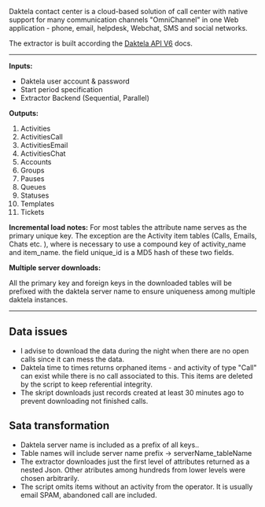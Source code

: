 Daktela contact center is a cloud-based solution of call center with native support for many communication channels "OmniChannel" in one Web application - phone, email, helpdesk, Webchat, SMS and social networks.

The extractor is built according the [Daktela API V6](https://www.daktela.com/api/v6/) docs. 
________________________________________________________________________________________

**Inputs:**

- Daktela user account & password
- Start period specification
- Extractor Backend (Sequential, Parallel)

**Outputs:**

1. Activities
2. ActivitiesCall
3. ActivitiesEmail
4. ActivitiesChat
5. Accounts
6. Groups
7. Pauses
8. Queues
9. Statuses
10. Templates
11. Tickets

**Incremental load notes:**
For most tables the attribute name serves as the primary unique key. The exception are the Activity item tables (Calls, Emails, Chats etc. ), where is necessary to use a compound key of activity_name and item_name. the field unique_id is a MD5 hash of these two fields. 

**Multiple server downloads:**

All the primary key and foreign keys in the downloaded tables will be prefixed with the daktela server name to ensure uniqueness among multiple daktela instances. 
________________________________________________________________________________________ 

## Data issues
* I advise to download the data during the night when there are no open calls since it can mess the data. 
* Daktela time to times returns orphaned items - and activity of type "Call" can exist while there is no call associated to this. This items are deleted by the script to keep referential integrity.  
* The skript downloads just records created at least 30 minutes ago to prevent downloading not finished calls.

## Sata transformation
* Daktela server name is included as a prefix of all keys..
* Table names will include server name prefix -> serverName_tableName 
* The extractor downloades just the first level of attributes returned as a nested Json. Other atributes among hundreds from lower levels were chosen arbitrarily.
* The script omits items without an activity from the operator. It is usually email SPAM, abandoned call are included. 
